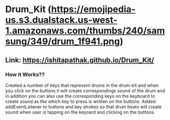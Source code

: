 # Drum_Kit (https://emojipedia-us.s3.dualstack.us-west-1.amazonaws.com/thumbs/240/samsung/349/drum_1f941.png)
## Link: https://ishitapathak.github.io/Drum_Kit/


### How it Works??
Created a number of keys that represent drums in the drum-kit and when you click on the buttons it will create correspondings sound of the drum and in addition you can also use the corresponding keys on the keyboard to create sound as the which key to press is written on the buttons.
Added addEventListener to buttons and key strokes so that drum beats will create sound when user is tapping on the keyoard and clicking on the buttons.

